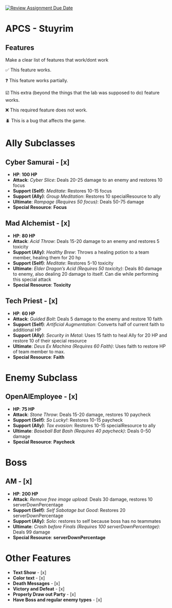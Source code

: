 [![Review Assignment Due Date](https://classroom.github.com/assets/deadline-readme-button-22041afd0340ce965d47ae6ef1cefeee28c7c493a6346c4f15d667ab976d596c.svg)](https://classroom.github.com/a/KprAwj1n)
# APCS - Stuyrim

## Features

Make a clear list of features that work/dont work

:white_check_mark: This feature works.

:question: This feature works partially.

:ballot_box_with_check: This extra (beyond the things that the lab was supposed to do) feature works.

:x: This required feature does not work.

:beetle: This is a bug that affects the game.

# Ally Subclasses

## Cyber Samurai - [x]
- **HP**: **100 HP**
- **Attack**: *Cyber Slice*: Deals 20-25 damage to an enemy and restores 10 focus 
- **Support (Self)**: *Meditate*: Restores 10-15 focus
- **Support (Ally)**: *Group Meditation*: Restores 10 specialResource to ally
- **Ultimate**: *Rampage (Requires 50 focus)*: Deals 50-75 damage
- **Special Resource**: **Focus**

## Mad Alchemist - [x]
- **HP**: **80 HP**
- **Attack**: *Acid Throw*: Deals 15-20 damage to an enemy and restores 5 toxicity 
- **Support (Ally)**: *Healthy Brew*: Throws a healing potion to a team member, healing them for 20 hp
- **Support (Self)**: *Meditate*: Restores 5-10 toxicity
- **Ultimate**: *Elder Dragon’s Acid (Requires 50 toxicity)*: Deals 80 damage to enemy, also dealing 20 damage to itself. Can die while performing this special attack
- **Special Resource**: **Toxicity**


## Tech Priest - [x]
- **HP**: **60 HP**
- **Attack**: *Guided Bolt*: Deals 5 damage to the enemy and restore 10 faith
- **Support (Self)**: *Artificial Augmentation*: Converts half of current faith to additional HP
- **Support (Ally)**: *Security in Metal*: Uses 15 faith to heal Ally for 20 HP and restore 10 of their special resource
- **Ultimate**: *Deus Ex Machina (Requires 60 Faith)*: Uses faith to restore HP of team member to max.
- **Special Resource**: **Faith**

# Enemy Subclass

## OpenAIEmployee - [x]
- **HP**: **75 HP**
- **Attack**: *Stone Throw*: Deals 15-20 damage, restores 10 paycheck
- **Support (Self)**: *So Lucky!*: Restores 10-15 paycheck
- **Support (Ally)**: *Tax evasion*: Restores 10-15 specialResource to ally
- **Ultimate**: *Baseball Bat Bash (Requires 40 paycheck)*: Deals 0-50 damage
- **Special Resource**: **Paycheck**

# Boss

## AM - [x]
- **HP**: **200 HP**
- **Attack**: *Remove free image upload*: Deals 30 damage, restores 10 serverDownPercentage
- **Support (Self)**: *Self Sabotage but Good*: Restores 20 serverDownPercentage
- **Support (Ally)**: *Solo*: restores to self because boss has no teammates
- **Ultimate**: *Crash before Finals (Requires 100 serverDownPercentage)*: Deals 99 damage
- **Special Resource**: **serverDownPercentage**

# Other Features
- **Text Show** - [x]
- **Color text** - [x]
- **Death Messages** - [x]
- **Victory and Defeat** - [x]
- **Properly Draw out Party** - [x]
- **Have Boss and regular enemy types** - [x]